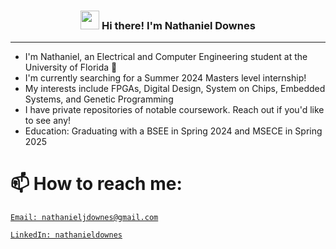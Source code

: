 <!-- Header -->
<h3 align="center"><img src = "https://raw.githubusercontent.com/MartinHeinz/MartinHeinz/master/wave.gif" width = 30px> Hi there! I'm Nathaniel Downes</h3>  

---
- I'm Nathaniel, an Electrical and Computer Engineering student at the University of Florida  🐊
- I'm currently searching for a Summer 2024 Masters level internship!
- My interests include FPGAs, Digital Design, System on Chips, Embedded Systems, and Genetic Programming  
- I have private repositories of notable coursework. Reach out if you'd like to see any!
- Education: Graduating with a BSEE in Spring 2024 and MSECE in Spring 2025  


# 📫 How to reach me:
 [`Email: nathanieljdownes@gmail.com`](mailto:nathanieljdownes@gmail.com)  
   
 [`LinkedIn: nathanieldownes`](https://www.linkedin.com/in/nathanieldownes/)  
